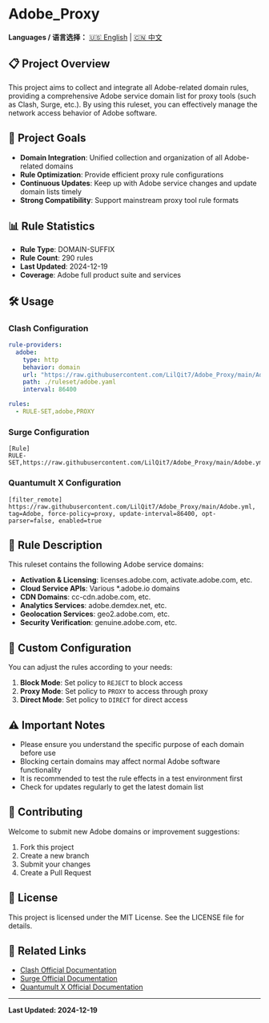 # Adobe_Proxy

**Languages / 语言选择：** [🇺🇸 English](README_EN.md) | [🇨🇳 中文](README.md)

## 📋 Project Overview

This project aims to collect and integrate all Adobe-related domain rules, providing a comprehensive Adobe service domain list for proxy tools (such as Clash, Surge, etc.). By using this ruleset, you can effectively manage the network access behavior of Adobe software.

## 🎯 Project Goals

- **Domain Integration**: Unified collection and organization of all Adobe-related domains
- **Rule Optimization**: Provide efficient proxy rule configurations
- **Continuous Updates**: Keep up with Adobe service changes and update domain lists timely
- **Strong Compatibility**: Support mainstream proxy tool rule formats

## 📊 Rule Statistics

- **Rule Type**: DOMAIN-SUFFIX
- **Rule Count**: 290 rules
- **Last Updated**: 2024-12-19
- **Coverage**: Adobe full product suite and services

## 🛠️ Usage

### Clash Configuration

```yaml
rule-providers:
  adobe:
    type: http
    behavior: domain
    url: "https://raw.githubusercontent.com/LilQit7/Adobe_Proxy/main/Adobe.yml"
    path: ./ruleset/adobe.yaml
    interval: 86400

rules:
  - RULE-SET,adobe,PROXY
```

### Surge Configuration

```
[Rule]
RULE-SET,https://raw.githubusercontent.com/LilQit7/Adobe_Proxy/main/Adobe.yml,PROXY
```

### Quantumult X Configuration

```
[filter_remote]
https://raw.githubusercontent.com/LilQit7/Adobe_Proxy/main/Adobe.yml, tag=Adobe, force-policy=proxy, update-interval=86400, opt-parser=false, enabled=true
```

## 📝 Rule Description

This ruleset contains the following Adobe service domains:

- **Activation & Licensing**: licenses.adobe.com, activate.adobe.com, etc.
- **Cloud Service APIs**: Various *.adobe.io domains
- **CDN Domains**: cc-cdn.adobe.com, etc.
- **Analytics Services**: adobe.demdex.net, etc.
- **Geolocation Services**: geo2.adobe.com, etc.
- **Security Verification**: genuine.adobe.com, etc.

## 🔧 Custom Configuration

You can adjust the rules according to your needs:

1. **Block Mode**: Set policy to `REJECT` to block access
2. **Proxy Mode**: Set policy to `PROXY` to access through proxy
3. **Direct Mode**: Set policy to `DIRECT` for direct access

## ⚠️ Important Notes

- Please ensure you understand the specific purpose of each domain before use
- Blocking certain domains may affect normal Adobe software functionality
- It is recommended to test the rule effects in a test environment first
- Check for updates regularly to get the latest domain list

## 🤝 Contributing

Welcome to submit new Adobe domains or improvement suggestions:

1. Fork this project
2. Create a new branch
3. Submit your changes
4. Create a Pull Request

## 📄 License

This project is licensed under the MIT License. See the LICENSE file for details.

## 🔗 Related Links

- [Clash Official Documentation](https://github.com/Dreamacro/clash)
- [Surge Official Documentation](https://nssurge.com/)
- [Quantumult X Official Documentation](https://quantumult.app/)

---

**Last Updated: 2024-12-19** 
